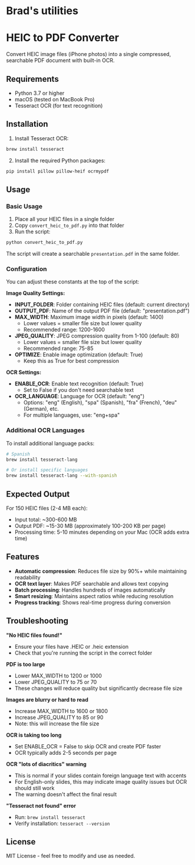 # Brad's utilities

# HEIC to PDF Converter

Convert HEIC image files (iPhone photos) into a single compressed, searchable PDF document with built-in OCR.

## Requirements

- Python 3.7 or higher
- macOS (tested on MacBook Pro)
- Tesseract OCR (for text recognition)

## Installation

1. Install Tesseract OCR:
```bash
brew install tesseract
```

2. Install the required Python packages:
```bash
pip install pillow pillow-heif ocrmypdf
```

## Usage

### Basic Usage

1. Place all your HEIC files in a single folder
2. Copy `convert_heic_to_pdf.py` into that folder
3. Run the script:
```bash
python convert_heic_to_pdf.py
```

The script will create a searchable `presentation.pdf` in the same folder.

### Configuration

You can adjust these constants at the top of the script:

**Image Quality Settings:**
- **INPUT_FOLDER**: Folder containing HEIC files (default: current directory)
- **OUTPUT_PDF**: Name of the output PDF file (default: "presentation.pdf")
- **MAX_WIDTH**: Maximum image width in pixels (default: 1400)
  - Lower values = smaller file size but lower quality
  - Recommended range: 1200-1600
- **JPEG_QUALITY**: JPEG compression quality from 1-100 (default: 80)
  - Lower values = smaller file size but lower quality
  - Recommended range: 75-85
- **OPTIMIZE**: Enable image optimization (default: True)
  - Keep this as True for best compression

**OCR Settings:**
- **ENABLE_OCR**: Enable text recognition (default: True)
  - Set to False if you don't need searchable text
- **OCR_LANGUAGE**: Language for OCR (default: "eng")
  - Options: "eng" (English), "spa" (Spanish), "fra" (French), "deu" (German), etc.
  - For multiple languages, use: "eng+spa"

### Additional OCR Languages

To install additional language packs:
```bash
# Spanish
brew install tesseract-lang

# Or install specific languages
brew install tesseract-lang --with-spanish
```

## Expected Output

For 150 HEIC files (2-4 MB each):
- Input total: ~300-600 MB
- Output PDF: ~15-30 MB (approximately 100-200 KB per page)
- Processing time: 5-10 minutes depending on your Mac (OCR adds extra time)

## Features

- **Automatic compression**: Reduces file size by 90%+ while maintaining readability
- **OCR text layer**: Makes PDF searchable and allows text copying
- **Batch processing**: Handles hundreds of images automatically
- **Smart resizing**: Maintains aspect ratios while reducing resolution
- **Progress tracking**: Shows real-time progress during conversion

## Troubleshooting

**"No HEIC files found!"**
- Ensure your files have .HEIC or .heic extension
- Check that you're running the script in the correct folder

**PDF is too large**
- Lower MAX_WIDTH to 1200 or 1000
- Lower JPEG_QUALITY to 75 or 70
- These changes will reduce quality but significantly decrease file size

**Images are blurry or hard to read**
- Increase MAX_WIDTH to 1600 or 1800
- Increase JPEG_QUALITY to 85 or 90
- Note: this will increase the file size

**OCR is taking too long**
- Set ENABLE_OCR = False to skip OCR and create PDF faster
- OCR typically adds 2-5 seconds per page

**OCR "lots of diacritics" warning**
- This is normal if your slides contain foreign language text with accents
- For English-only slides, this may indicate image quality issues but OCR should still work
- The warning doesn't affect the final result

**"Tesseract not found" error**
- Run: `brew install tesseract`
- Verify installation: `tesseract --version`

## License

MIT License - feel free to modify and use as needed.